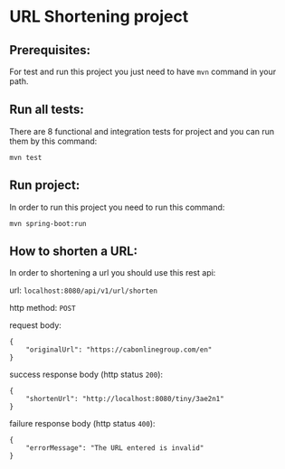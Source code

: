 # URL Shortening project

## Prerequisites:
For test and run this project you just need to have `mvn` command in your path.

## Run all tests:
There are 8 functional and integration tests for project and you can run them by this command:

    mvn test

## Run project:
In order to run this project you need to run this command:

    mvn spring-boot:run
    
## How to shorten a URL:
In order to shortening a url you should use this rest api:

url: `localhost:8080/api/v1/url/shorten`

http method: `POST`

request body:

    {
        "originalUrl": "https://cabonlinegroup.com/en"
    }

success response body (http status `200`):  

    {
        "shortenUrl": "http://localhost:8080/tiny/3ae2n1"
    }
    
failure response body (http status `400`):

    {
        "errorMessage": "The URL entered is invalid"
    }
